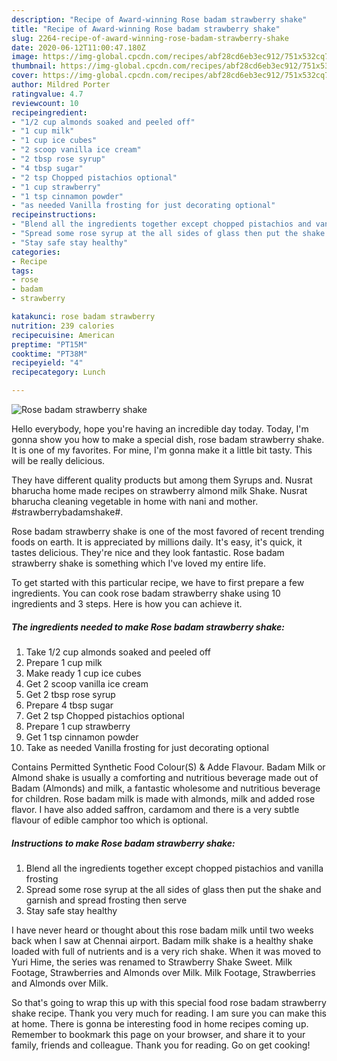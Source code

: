 ```yaml
---
description: "Recipe of Award-winning Rose badam strawberry shake"
title: "Recipe of Award-winning Rose badam strawberry shake"
slug: 2264-recipe-of-award-winning-rose-badam-strawberry-shake
date: 2020-06-12T11:00:47.180Z
image: https://img-global.cpcdn.com/recipes/abf28cd6eb3ec912/751x532cq70/rose-badam-strawberry-shake-recipe-main-photo.jpg
thumbnail: https://img-global.cpcdn.com/recipes/abf28cd6eb3ec912/751x532cq70/rose-badam-strawberry-shake-recipe-main-photo.jpg
cover: https://img-global.cpcdn.com/recipes/abf28cd6eb3ec912/751x532cq70/rose-badam-strawberry-shake-recipe-main-photo.jpg
author: Mildred Porter
ratingvalue: 4.7
reviewcount: 10
recipeingredient:
- "1/2 cup almonds soaked and peeled off"
- "1 cup milk"
- "1 cup ice cubes"
- "2 scoop vanilla ice cream"
- "2 tbsp rose syrup"
- "4 tbsp sugar"
- "2 tsp Chopped pistachios optional"
- "1 cup strawberry"
- "1 tsp cinnamon powder"
- "as needed Vanilla frosting for just decorating optional"
recipeinstructions:
- "Blend all the ingredients together except chopped pistachios and vanilla frosting"
- "Spread some rose syrup at the all sides of glass then put the shake and garnish and spread frosting then serve"
- "Stay safe stay healthy"
categories:
- Recipe
tags:
- rose
- badam
- strawberry

katakunci: rose badam strawberry 
nutrition: 239 calories
recipecuisine: American
preptime: "PT15M"
cooktime: "PT38M"
recipeyield: "4"
recipecategory: Lunch

---
```



![Rose badam strawberry shake](https://img-global.cpcdn.com/recipes/abf28cd6eb3ec912/751x532cq70/rose-badam-strawberry-shake-recipe-main-photo.jpg)

Hello everybody, hope you're having an incredible day today. Today, I'm gonna show you how to make a special dish, rose badam strawberry shake. It is one of my favorites. For mine, I'm gonna make it a little bit tasty. This will be really delicious.

They have different quality products but among them Syrups and. Nusrat bharucha home made recipes on strawberry almond milk Shake. Nusrat bharucha cleaning vegetable in home with nani and mother. #strawberrybadamshake#.

Rose badam strawberry shake is one of the most favored of recent trending foods on earth. It is appreciated by millions daily. It's easy, it's quick, it tastes delicious. They're nice and they look fantastic. Rose badam strawberry shake is something which I've loved my entire life.


To get started with this particular recipe, we have to first prepare a few ingredients. You can cook rose badam strawberry shake using 10 ingredients and 3 steps. Here is how you can achieve it.

<!--inarticleads1-->

##### The ingredients needed to make Rose badam strawberry shake:

1. Take 1/2 cup almonds soaked and peeled off
1. Prepare 1 cup milk
1. Make ready 1 cup ice cubes
1. Get 2 scoop vanilla ice cream
1. Get 2 tbsp rose syrup
1. Prepare 4 tbsp sugar
1. Get 2 tsp Chopped pistachios optional
1. Prepare 1 cup strawberry
1. Get 1 tsp cinnamon powder
1. Take as needed Vanilla frosting for just decorating optional


Contains Permitted Synthetic Food Colour(S) &amp; Adde Flavour. Badam Milk or Almond shake is usually a comforting and nutritious beverage made out of Badam (Almonds) and milk, a fantastic wholesome and nutritious beverage for children. Rose badam milk is made with almonds, milk and added rose flavor. I have also added saffron, cardamom and there is a very subtle flavour of edible camphor too which is optional. 

<!--inarticleads2-->

##### Instructions to make Rose badam strawberry shake:

1. Blend all the ingredients together except chopped pistachios and vanilla frosting
1. Spread some rose syrup at the all sides of glass then put the shake and garnish and spread frosting then serve
1. Stay safe stay healthy


I have never heard or thought about this rose badam milk until two weeks back when I saw at Chennai airport. Badam milk shake is a healthy shake loaded with full of nutrients and is a very rich shake. When it was moved to Yuri Hime, the series was renamed to Strawberry Shake Sweet. Milk Footage, Strawberries and Almonds over Milk. Milk Footage, Strawberries and Almonds over Milk. 

So that's going to wrap this up with this special food rose badam strawberry shake recipe. Thank you very much for reading. I am sure you can make this at home. There is gonna be interesting food in home recipes coming up. Remember to bookmark this page on your browser, and share it to your family, friends and colleague. Thank you for reading. Go on get cooking!
